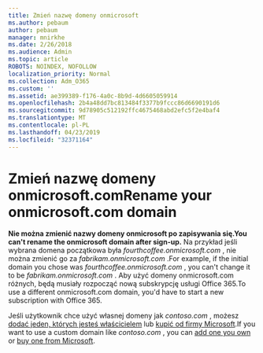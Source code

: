 ```yaml
---
title: Zmień nazwę domeny onmicrosoft
ms.author: pebaum
author: pebaum
manager: mnirkhe
ms.date: 2/26/2018
ms.audience: Admin
ms.topic: article
ROBOTS: NOINDEX, NOFOLLOW
localization_priority: Normal
ms.collection: Adm_O365
ms.custom: ''
ms.assetid: ae399389-f176-4a0c-8b9d-4d6605059914
ms.openlocfilehash: 2b4a48dd7bc813484f3377b9fccc86d6690191d6
ms.sourcegitcommit: 9d78905c512192ffc4675468abd2efc5f2e4baf4
ms.translationtype: MT
ms.contentlocale: pl-PL
ms.lasthandoff: 04/23/2019
ms.locfileid: "32371164"
---
```

# <a name="rename-your-onmicrosoftcom-domain"></a><span data-ttu-id="cd007-102">Zmień nazwę domeny onmicrosoft.com</span><span class="sxs-lookup"><span data-stu-id="cd007-102">Rename your onmicrosoft.com domain</span></span>

 <span data-ttu-id="cd007-103">**Nie można zmienić nazwy domeny onmicrosoft po zapisywania się.**</span><span class="sxs-lookup"><span data-stu-id="cd007-103">**You can't rename the onmicrosoft domain after sign-up.**</span></span> <span data-ttu-id="cd007-104">Na przykład jeśli wybrana domena początkowa była *fourthcoffee.onmicrosoft.com* , nie można zmienić go za *fabrikam.onmicrosoft.com* .</span><span class="sxs-lookup"><span data-stu-id="cd007-104">For example, if the initial domain you chose was  *fourthcoffee.onmicrosoft.com*  , you can't change it to be  *fabrikam.onmicrosoft.com*  .</span></span> <span data-ttu-id="cd007-105">Aby użyć domeny onmicrosoft.com różnych, będą musiały rozpocząć nową subskrypcję usługi Office 365.</span><span class="sxs-lookup"><span data-stu-id="cd007-105">To use a different onmicrosoft.com domain, you'd have to start a new subscription with Office 365.</span></span> 
  
<span data-ttu-id="cd007-106">Jeśli użytkownik chce użyć własnej domeny jak *contoso.com* , możesz [dodać jeden, których jesteś właścicielem](https://support.office.com/article/6383f56d-3d09-4dcb-9b41-b5f5a5efd611) lub [kupić od firmy Microsoft](https://support.office.com/article/1561140a-16a9-4a02-822d-a989250e479d).</span><span class="sxs-lookup"><span data-stu-id="cd007-106">If you want to use a custom domain like  *contoso.com*  , you can [add one you own](https://support.office.com/article/6383f56d-3d09-4dcb-9b41-b5f5a5efd611) or [buy one from Microsoft](https://support.office.com/article/1561140a-16a9-4a02-822d-a989250e479d).</span></span>
  

